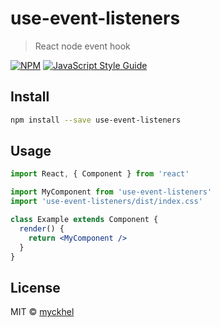 # use-event-listeners

> React node event hook

[![NPM](https://img.shields.io/npm/v/use-event-listeners.svg)](https://www.npmjs.com/package/use-event-listeners) [![JavaScript Style Guide](https://img.shields.io/badge/code_style-standard-brightgreen.svg)](https://standardjs.com)

## Install

```bash
npm install --save use-event-listeners
```

## Usage

```jsx
import React, { Component } from 'react'

import MyComponent from 'use-event-listeners'
import 'use-event-listeners/dist/index.css'

class Example extends Component {
  render() {
    return <MyComponent />
  }
}
```

## License

MIT © [myckhel](https://github.com/myckhel)
